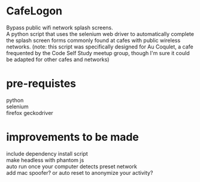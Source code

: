 # CafeLogon
Bypass public wifi network splash screens.  
A python script that uses the selenium web driver to automatically complete 
the splash screen forms commonly found at cafes with public wireless networks.
(note: this script was specifically designed for Au Coqulet, a cafe 
frequented by the Code Self Study meetup group, though I'm sure it 
could be adapted for other cafes and networks)  

# pre-requistes  
python  
selenium  
firefox
geckodriver  

# improvements to be made  
include dependency install script  
make headless with phantom js  
auto run once your computer detects preset network  
add mac spoofer? or auto reset to anonymize your activity?
